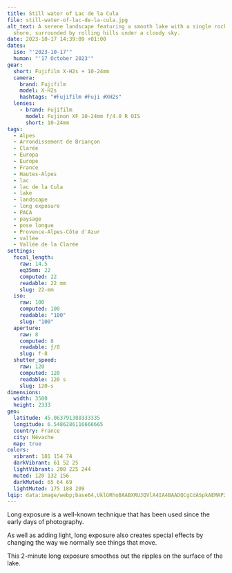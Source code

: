 ```yaml
---
title: Still water of Lac de la Cula
file: still-water-of-lac-de-la-cula.jpg
alt_text: A serene landscape featuring a smooth lake with a single rock near the
  shore, surrounded by rolling hills under a cloudy sky.
date: 2023-10-17 14:39:09 +01:00
dates:
  iso: "'2023-10-17'"
  human: "'17 October 2023'"
gear:
  short: Fujifilm X-H2s + 10-24mm
  camera:
    brand: Fujifilm
    model: X-H2s
    hashtags: "#Fujifilm #Fuji #XH2s"
  lenses:
    - brand: Fujifilm
      model: Fujinon XF 10-24mm f/4.0 R OIS
      short: 10-24mm
tags:
  - Alpes
  - Arrondissement de Briançon
  - Clarée
  - Europa
  - Europe
  - France
  - Hautes-Alpes
  - lac
  - lac de la Cula
  - lake
  - landscape
  - long exposure
  - PACA
  - paysage
  - pose longue
  - Provence-Alpes-Côte d'Azur
  - vallée
  - Vallée de la Clarée
settings:
  focal_length:
    raw: 14.5
    eq35mm: 22
    computed: 22
    readable: 22 mm
    slug: 22-mm
  iso:
    raw: 100
    computed: 100
    readable: "100"
    slug: "100"
  aperture:
    raw: 8
    computed: 8
    readable: ƒ/8
    slug: f-8
  shutter_speed:
    raw: 120
    computed: 120
    readable: 120 s
    slug: 120-s
dimensions:
  width: 3500
  height: 2333
geo:
  latitude: 45.063791388333335
  longitude: 6.5486286116666665
  country: France
  city: Névache
  map: true
colors:
  vibrant: 181 154 74
  darkVibrant: 61 52 25
  lightVibrant: 208 225 244
  muted: 120 132 156
  darkMuted: 65 64 69
  lightMuted: 175 188 209
lqip: data:image/webp;base64,UklGRhoBAABXRUJQVlA4IA4BAADQCgCdASpkAEMAP2WkxFizP7CjtBgKc/AsiWcA0Q3iwQBjphGY4xX7fC/rKjPLfR9GnjBm3XgwlzAFmZtKcIxXLF0sYvEvbP3wxgIhc1ZNT3qKl+sBgO2jMwpHASnKAAD+zLRx9cOyEmpYtaxpoIbvAmD28aRaghNkGOpjZ2//2pz6WcrDTq99qAkPDsW5qd/NGYoRj5S+XGCupdr1PFmRwzJLu2FxSxI8MvRdWdptOYF7S/csDdYA3mXb8QvSo0DynVuRHljFu8Exbba8E8U9o1e2C7FRFDZrM5oixYHy9IXTy1TjrcNPYnTdkUvoWiiei+UZHn5mRyiLsOEv3BNKDY9CppsSrUGIWsyr4AA=
---
```


Long exposure is a well-known technique that has been used since the early days of photography.

As well as adding light, long exposure also creates special effects by changing the way we normally see things that move.

This 2-minute long exposure smoothes out the ripples on the surface of the lake.
